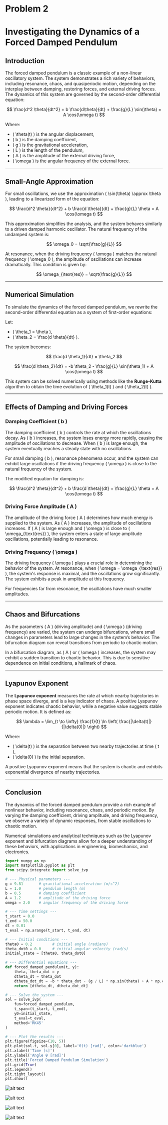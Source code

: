 # Problem 2
# Investigating the Dynamics of a Forced Damped Pendulum

## Introduction

The forced damped pendulum is a classic example of a non-linear oscillatory system. The system demonstrates a rich variety of behaviors, including resonance, chaos, and quasiperiodic motion, depending on the interplay between damping, restoring forces, and external driving forces. The dynamics of this system are governed by the second-order differential equation:

$$
\frac{d^2 \theta}{dt^2} + b \frac{d\theta}{dt} + \frac{g}{L} \sin(\theta) = A \cos(\omega t)
$$

Where:
- \( \theta(t) \) is the angular displacement,
- \( b \) is the damping coefficient,
- \( g \) is the gravitational acceleration,
- \( L \) is the length of the pendulum,
- \( A \) is the amplitude of the external driving force,
- \( \omega \) is the angular frequency of the external force.

---

## Small-Angle Approximation

For small oscillations, we use the approximation \( \sin(\theta) \approx \theta \), leading to a linearized form of the equation:

$$
\frac{d^2 \theta}{dt^2} + b \frac{d \theta}{dt} + \frac{g}{L} \theta = A \cos(\omega t)
$$

This approximation simplifies the analysis, and the system behaves similarly to a driven damped harmonic oscillator. The natural frequency of the undamped system is:

$$
\omega_0 = \sqrt{\frac{g}{L}}
$$

At resonance, when the driving frequency \( \omega \) matches the natural frequency \( \omega_0 \), the amplitude of oscillations can increase dramatically. This condition is given by:

$$
\omega_{\text{res}} = \sqrt{\frac{g}{L}}
$$

---

## Numerical Simulation

To simulate the dynamics of the forced damped pendulum, we rewrite the second-order differential equation as a system of first-order equations:

Let:
- \( \theta_1 = \theta \),
- \( \theta_2 = \frac{d \theta}{dt} \).

The system becomes:

$$
\frac{d \theta_1}{dt} = \theta_2
$$

$$
\frac{d \theta_2}{dt} = -b \theta_2 - \frac{g}{L} \sin(\theta_1) + A \cos(\omega t)
$$

This system can be solved numerically using methods like the **Runge-Kutta** algorithm to obtain the time evolution of \( \theta_1(t) \) and \( \theta_2(t) \).

---

## Effects of Damping and Driving Forces

### Damping Coefficient \( b \)

The damping coefficient \( b \) controls the rate at which the oscillations decay. As \( b \) increases, the system loses energy more rapidly, causing the amplitude of oscillations to decrease. When \( b \) is large enough, the system eventually reaches a steady state with no oscillations.

For small damping \( b \), resonance phenomena occur, and the system can exhibit large oscillations if the driving frequency \( \omega \) is close to the natural frequency of the system.

The modified equation for damping is:

$$
\frac{d^2 \theta}{dt^2} + b \frac{d \theta}{dt} + \frac{g}{L} \theta = A \cos(\omega t)
$$

### Driving Force Amplitude \( A \)

The amplitude of the driving force \( A \) determines how much energy is supplied to the system. As \( A \) increases, the amplitude of oscillations increases. If \( A \) is large enough and \( \omega \) is close to \( \omega_{\text{res}} \), the system enters a state of large amplitude oscillations, potentially leading to resonance.

### Driving Frequency \( \omega \)

The driving frequency \( \omega \) plays a crucial role in determining the behavior of the system. At resonance, when \( \omega = \omega_{\text{res}} \), the system's response is maximal, and the oscillations grow significantly. The system exhibits a peak in amplitude at this frequency.

For frequencies far from resonance, the oscillations have much smaller amplitudes.

---

## Chaos and Bifurcations

As the parameters \( A \) (driving amplitude) and \( \omega \) (driving frequency) are varied, the system can undergo bifurcations, where small changes in parameters lead to large changes in the system’s behavior. The bifurcation diagram can reveal transitions from periodic to chaotic motion.

In a bifurcation diagram, as \( A \) or \( \omega \) increases, the system may exhibit a sudden transition to chaotic behavior. This is due to sensitive dependence on initial conditions, a hallmark of chaos.

---

## Lyapunov Exponent

The **Lyapunov exponent** measures the rate at which nearby trajectories in phase space diverge, and is a key indicator of chaos. A positive Lyapunov exponent indicates chaotic behavior, while a negative value suggests stable periodic motion. It is defined as:

$$
\lambda = \lim_{t \to \infty} \frac{1}{t} \ln \left( \frac{|\delta(t)|}{|\delta(0)|} \right)
$$

Where:
- \( \delta(t) \) is the separation between two nearby trajectories at time \( t \),
- \( \delta(0) \) is the initial separation.

A positive Lyapunov exponent means that the system is chaotic and exhibits exponential divergence of nearby trajectories.

---

## Conclusion

The dynamics of the forced damped pendulum provide a rich example of nonlinear behavior, including resonance, chaos, and periodic motion. By varying the damping coefficient, driving amplitude, and driving frequency, we observe a variety of dynamic responses, from stable oscillations to chaotic motion.

Numerical simulations and analytical techniques such as the Lyapunov exponent and bifurcation diagrams allow for a deeper understanding of these behaviors, with applications in engineering, biomechanics, and electronics.


```python
import numpy as np
import matplotlib.pyplot as plt
from scipy.integrate import solve_ivp

# --- Physical parameters ---
g = 9.81       # gravitational acceleration (m/s^2)
L = 1.0        # pendulum length (m)
b = 0.5        # damping coefficient
A = 1.2        # amplitude of the driving force
omega = 2.0    # angular frequency of the driving force

# --- Time settings ---
t_start = 0.0
t_end = 50.0
dt = 0.01
t_eval = np.arange(t_start, t_end, dt)

# --- Initial conditions ---
theta0 = 0.2         # initial angle (radians)
theta_dot0 = 0.0     # initial angular velocity (rad/s)
initial_state = [theta0, theta_dot0]

# --- Differential equations ---
def forced_damped_pendulum(t, y):
    theta, theta_dot = y
    dtheta_dt = theta_dot
    dtheta_dot_dt = -b * theta_dot - (g / L) * np.sin(theta) + A * np.cos(omega * t)
    return [dtheta_dt, dtheta_dot_dt]

# --- Solve the system ---
sol = solve_ivp(
    fun=forced_damped_pendulum,
    t_span=(t_start, t_end),
    y0=initial_state,
    t_eval=t_eval,
    method='RK45'
)

# --- Plot the results ---
plt.figure(figsize=(10, 5))
plt.plot(sol.t, sol.y[0], label='θ(t) [rad]', color='darkblue')
plt.xlabel('Time [s]')
plt.ylabel('Angle θ [rad]')
plt.title('Forced Damped Pendulum Simulation')
plt.grid(True)
plt.legend()
plt.tight_layout()
plt.show()
``` 
![alt text](image-5.png)


![alt text](image-8.png)

 ![alt text](image-9.png)

 ![alt text](image-11.png)